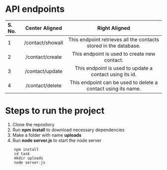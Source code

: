 # API endpoints

| S. No. |  Center Aligned  |                          Right Aligned                           |
| :----- | :--------------: | :--------------------------------------------------------------: |
| 1      | /contact/showall | This endpoint retrieves all the contacts stored in the database. |
| 2      | /contact/create  |           This endpoint is used to create new contact.           |
| 3      | /contact/update  |     This endpoint is used to update a contact using its id.      |
| 4      | /contact/delete  |  This endpoint can be used to delete a contact using its name.   |

# Steps to run the project

1. Clone the repository
2. Run **npm install** to download necessary dependencies
3. Make a folder with name **uploads**
4. Run **node server.js** to start the node server

```
    npm install
    cd task
    mkdir uploads
    node server.js
```
